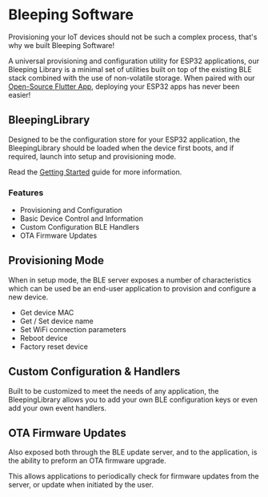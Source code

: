 # Bleeping Software

Provisioning your IoT devices should not be such a complex process, that's why we built Bleeping Software!

A universal provisioning and configuration utility for ESP32 applications, our Bleeping Library is a minimal set of utilities built on top of the existing BLE stack combined with the use of non-volatile storage. When paired with our [Open-Source Flutter App](), deploying your ESP32 apps has never been easier!

## BleepingLibrary

Designed to be the configuration store for your ESP32 application, the BleepingLibrary should be loaded when the device first boots, and if required, launch into setup and provisioning mode.

Read the [Getting Started](GettingStarted.md) guide for more information.

### Features

- Provisioning and Configuration
- Basic Device Control and Information
- Custom Configuration BLE Handlers
- OTA Firmware Updates

## Provisioning Mode

When in setup mode, the BLE server exposes a number of characteristics which can be used be an end-user application to provision and configure a new device.

- Get device MAC
- Get / Set device name
- Set WiFi connection parameters
- Reboot device
- Factory reset device

## Custom Configuration & Handlers

Built to be customized to meet the needs of any application, the BleepingLibrary allows you to add your own BLE configuration keys or even add your own event handlers.

## OTA Firmware Updates

Also exposed both through the BLE update server, and to the application, is the ability to preform an OTA firmware upgrade.

This allows applications to periodically check for firmware updates from the server, or update when initiated by the user.

